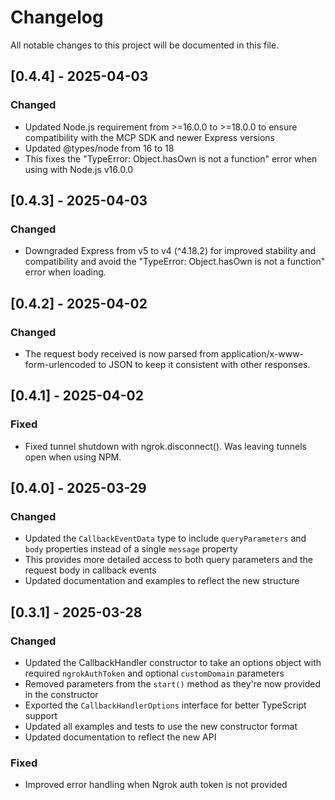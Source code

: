 # Changelog

All notable changes to this project will be documented in this file.

## [0.4.4] - 2025-04-03

### Changed
- Updated Node.js requirement from >=16.0.0 to >=18.0.0 to ensure compatibility with the MCP SDK and newer Express versions
- Updated @types/node from 16 to 18
- This fixes the "TypeError: Object.hasOwn is not a function" error when using with Node.js v16.0.0

## [0.4.3] - 2025-04-03

### Changed
- Downgraded Express from v5 to v4 (^4.18.2) for improved stability and compatibility and avoid the "TypeError: Object.hasOwn is not a function" error when loading.

## [0.4.2] - 2025-04-02

### Changed
- The request body received is now parsed from application/x-www-form-urlencoded to JSON to keep it consistent with other responses.


## [0.4.1] - 2025-04-02

### Fixed
- Fixed tunnel shutdown with ngrok.disconnect(). Was leaving tunnels open when using NPM.

## [0.4.0] - 2025-03-29

### Changed
- Updated the `CallbackEventData` type to include `queryParameters` and `body` properties instead of a single `message` property
- This provides more detailed access to both query parameters and the request body in callback events
- Updated documentation and examples to reflect the new structure

## [0.3.1] - 2025-03-28

### Changed
- Updated the CallbackHandler constructor to take an options object with required `ngrokAuthToken` and optional `customDomain` parameters
- Removed parameters from the `start()` method as they're now provided in the constructor
- Exported the `CallbackHandlerOptions` interface for better TypeScript support
- Updated all examples and tests to use the new constructor format
- Updated documentation to reflect the new API

### Fixed
- Improved error handling when Ngrok auth token is not provided
